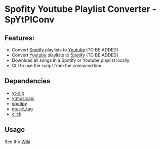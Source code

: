 # Spofity Youtube Playlist Converter - SpYtPlConv
## Features:
- Convert [Spotify](https://open.spotify.com/) playlists to [Youtube](https://www.youtube.com/) (TO BE ADDED)
- Convert [Youtube](https://www.youtube.com/) playlists to [Spotify](https://open.spotify.com/) (TO BE ADDED)
- Download all songs in a Spotify or Youtube playlist locally
- CLI to use the script from the command line

## Dependencies
- [yt-dlp](https://github.com/yt-dlp/yt-dlp)
- [ytmusicapi](https://github.com/sigma67/ytmusicapi)
- [spotipy](https://github.com/spotipy-dev/spotipy)
- [music_tag](https://github.com/KristoforMaynard/music-tag)
- [click](https://github.com/pallets/click)

## Usage
See the [Wiki](https://github.com/melhajj06/Playlist-Master/wiki)

